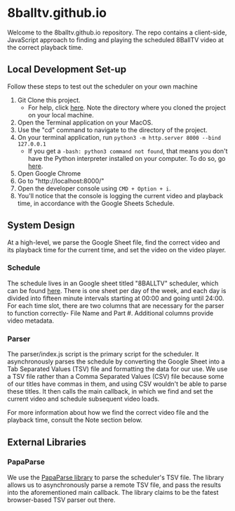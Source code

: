 # 8balltv.github.io
Welcome to the 8balltv.github.io repository. The repo contains a
client-side, JavaScript approach to finding and playing the scheduled
8BallTV video at the correct playback time.

## Local Development Set-up
Follow these steps to test out the scheduler on your own machine
1. Git Clone this project.
   * For help, click [here](https://help.github.com/articles/cloning-a-repository/).
	   Note the directory where you cloned the project on your local machine.
2. Open the Terminal application on your MacOS.
3. Use the "cd" command to navigate to the directory of the project.
4. On your terminal application, run `python3 -m http.server 8000 --bind 127.0.0.1`
	 * If you get a `-bash: python3 command not found`, that means
	   you don't have the Python interpreter installed on your computer.
	   To do so, go [here](https://www.python.org/downloads/).
5. Open Google Chrome
6. Go to "http://localhost:8000/"
7. Open the developer console using `CMD + Option + i`.
8. You'll notice that the console is logging the current video and playback
	 time, in accordance with the Google Sheets Schedule.


## System Design
At a high-level, we parse the Google Sheet file, find the correct video
and its playback time for the current time, and set the video on the
video player.

### Schedule
The schedule lives in an Google sheet titled "8BALLTV"
scheduler, which can be found [here](https://docs.google.com/spreadsheets/d/1mFq_t7V6XY60zDM9IT-wQ2hBTGN8pjjs1zKvj7TG79w/edit?usp=sharing). There is one sheet per day of
the week, and each day is divided into fifteen minute intervals starting
at 00:00 and going until 24:00. For each time slot, there are two
columns that are necessary for the parser to function correctly- File
Name and Part #. Additional columns provide video metadata.

### Parser
The parser/index.js script is the primary script for the scheduler. It asynchronously
parses the schedule by converting the Google Sheet into a Tab Separated Values (TSV)
file and formatting the data for our use. We use a TSV file rather
than a Comma Separated Values (CSV) file because some of our titles have commas in them, and
using CSV wouldn't be able to parse these titles. It then calls the main callback, in which we find
 and set the current video and schedule subsequent video loads.

For more information about how we find the correct video file and the
playback time, consult the Note section below.

## External Libraries

### PapaParse
We use the [PapaParse library](https://www.papaparse.com/) to parse
the scheduler's TSV file. The library allows us to asynchronously
parse a remote TSV file, and pass the results into the aforementioned
main callback. The library claims to be the fatest browser-based TSV parser out there.

